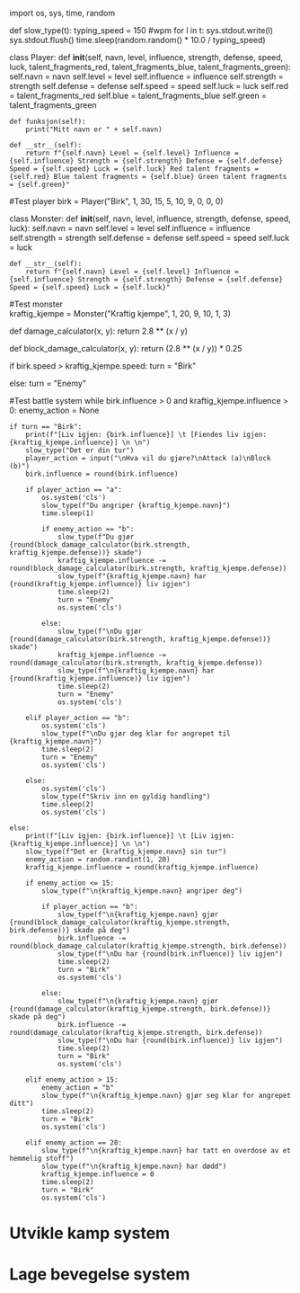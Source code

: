 import os, sys, time, random

def slow_type(t):
    typing_speed = 150 #wpm
    for l in t:
        sys.stdout.write(l)
        sys.stdout.flush()
        time.sleep(random.random() * 10.0 / typing_speed)

class Player:
    def __init__(self, navn, level, influence, strength, defense, speed, luck, talent_fragments_red, talent_fragments_blue, talent_fragments_green):
        self.navn = navn
        self.level = level
        self.influence = influence
        self.strength = strength
        self.defense = defense
        self.speed = speed
        self.luck = luck
        self.red = talent_fragments_red
        self.blue = talent_fragments_blue
        self.green = talent_fragments_green
        
    def funksjon(self):
        print("Mitt navn er " + self.navn)
        
    def __str__(self):
        return f"{self.navn} Level = {self.level} Influence = {self.influence} Strength = {self.strength} Defense = {self.defense} Speed = {self.speed} Luck = {self.luck} Red talent fragments = {self.red} Blue talent fragments = {self.blue} Green talent fragments = {self.green}"
    
#Test player
birk = Player("Birk", 1, 30, 15, 5, 10, 9, 0, 0, 0)

class Monster:
    def __init__(self, navn, level, influence, strength, defense, speed, luck):
        self.navn = navn
        self.level = level
        self.influence = influence
        self.strength = strength
        self.defense = defense
        self.speed = speed
        self.luck = luck
        
    def __str__(self):
        return f"{self.navn} Level = {self.level} Influence = {self.influence} Strength = {self.strength} Defense = {self.defense} Speed = {self.speed} Luck = {self.luck}"
    
#Test monster    
kraftig_kjempe = Monster("Kraftig kjempe", 1, 20, 9, 10, 1, 3)

def damage_calculator(x, y):
    return 2.8 ** (x / y)

def block_damage_calculator(x, y):
    return (2.8 ** (x / y)) * 0.25

if birk.speed > kraftig_kjempe.speed:
    turn = "Birk"
    
else:
    turn = "Enemy"

#Test battle system
while birk.influence > 0 and kraftig_kjempe.influence > 0:
    enemy_action = None

    if turn == "Birk":
        print(f"[Liv igjen: {birk.influence}] \t [Fiendes liv igjen: {kraftig_kjempe.influence}] \n \n")
        slow_type("Det er din tur")
        player_action = input("\nHva vil du gjøre?\nAttack (a)\nBlock (b)")
        birk.influence = round(birk.influence)

        if player_action == "a":
            os.system('cls')
            slow_type(f"Du angriper {kraftig_kjempe.navn}")
            time.sleep(1)
            
            if enemy_action == "b":
                slow_type(f"Du gjør {round(block_damage_calculator(birk.strength, kraftig_kjempe.defense))} skade")
                kraftig_kjempe.influence -= round(block_damage_calculator(birk.strength, kraftig_kjempe.defense))
                slow_type(f"{kraftig_kjempe.navn} har {round(kraftig_kjempe.influence)} liv igjen")
                time.sleep(2)
                turn = "Enemy"
                os.system('cls')

            else:
                slow_type(f"\nDu gjør {round(damage_calculator(birk.strength, kraftig_kjempe.defense))} skade")
                kraftig_kjempe.influence -= round(damage_calculator(birk.strength, kraftig_kjempe.defense))
                slow_type(f"\n{kraftig_kjempe.navn} har {round(kraftig_kjempe.influence)} liv igjen")
                time.sleep(2)
                turn = "Enemy"
                os.system('cls')
        
        elif player_action == "b":
            os.system('cls')
            slow_type(f"\nDu gjør deg klar for angrepet til {kraftig_kjempe.navn}")
            time.sleep(2)
            turn = "Enemy"
            os.system('cls')

        else:
            os.system('cls')
            slow_type(f"Skriv inn en gyldig handling")
            time.sleep(2)
            os.system('cls')
    
    else:
        print(f"[Liv igjen: {birk.influence}] \t [Liv igjen: {kraftig_kjempe.influence}] \n \n")
        slow_type(f"Det er {kraftig_kjempe.navn} sin tur")
        enemy_action = random.randint(1, 20)
        kraftig_kjempe.influence = round(kraftig_kjempe.influence)

        if enemy_action <= 15:
            slow_type(f"\n{kraftig_kjempe.navn} angriper deg")
            
            if player_action == "b":
                slow_type(f"\n{kraftig_kjempe.navn} gjør {round(block_damage_calculator(kraftig_kjempe.strength, birk.defense))} skade på deg")
                birk.influence -= round(block_damage_calculator(kraftig_kjempe.strength, birk.defense))
                slow_type(f"\nDu har {round(birk.influence)} liv igjen")
                time.sleep(2)
                turn = "Birk"
                os.system('cls')
            
            else:
                slow_type(f"\n{kraftig_kjempe.navn} gjør {round(damage_calculator(kraftig_kjempe.strength, birk.defense))} skade på deg")
                birk.influence -= round(damage_calculator(kraftig_kjempe.strength, birk.defense))
                slow_type(f"\nDu har {round(birk.influence)} liv igjen")
                time.sleep(2)
                turn = "Birk"
                os.system('cls')
        
        elif enemy_action > 15:
            enemy_action = "b"
            slow_type(f"\n{kraftig_kjempe.navn} gjør seg klar for angrepet ditt")
            time.sleep(2)
            turn = "Birk"
            os.system('cls')
            
        elif enemy_action == 20:
            slow_type(f"\n{kraftig_kjempe.navn} har tatt en overdose av et hemmelig stoff")
            slow_type(f"\n{kraftig_kjempe.navn} har dødd")
            kraftig_kjempe.influence = 0
            time.sleep(2)
            turn = "Birk"
            os.system('cls')

# Utvikle kamp system
# Lage bevegelse system
